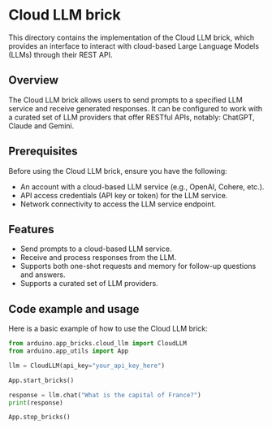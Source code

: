 # Cloud LLM brick

This directory contains the implementation of the Cloud LLM brick, which provides an interface to interact with cloud-based Large Language Models (LLMs) through their REST API.

## Overview

The Cloud LLM brick allows users to send prompts to a specified LLM service and receive generated responses.
It can be configured to work with a curated set of LLM providers that offer RESTful APIs, notably: ChatGPT, Claude and Gemini.

## Prerequisites

Before using the Cloud LLM brick, ensure you have the following:
- An account with a cloud-based LLM service (e.g., OpenAI, Cohere, etc.).
- API access credentials (API key or token) for the LLM service.
- Network connectivity to access the LLM service endpoint.

## Features

- Send prompts to a cloud-based LLM service.
- Receive and process responses from the LLM.
- Supports both one-shot requests and memory for follow-up questions and answers.
- Supports a curated set of LLM providers.

## Code example and usage
Here is a basic example of how to use the Cloud LLM brick:

```python
from arduino.app_bricks.cloud_llm import CloudLLM
from arduino.app_utils import App

llm = CloudLLM(api_key="your_api_key_here")

App.start_bricks()

response = llm.chat("What is the capital of France?")
print(response)

App.stop_bricks()
```
